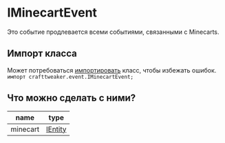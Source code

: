 # IMinecartEvent

Это событие продлевается всеми событиями, связанными с Minecarts.

## Импорт класса
Может потребоваться [импортировать](/AdvancedFunctions/Import/) класс, чтобы избежать ошибок.  
`импорт crafttweaker.event.IMinecartEvent;`

## Что можно сделать с ними?

| name     | type                                  |
| -------- | ------------------------------------- |
| minecart | [IEntity](/Vanilla/Entities/IEntity/) |
